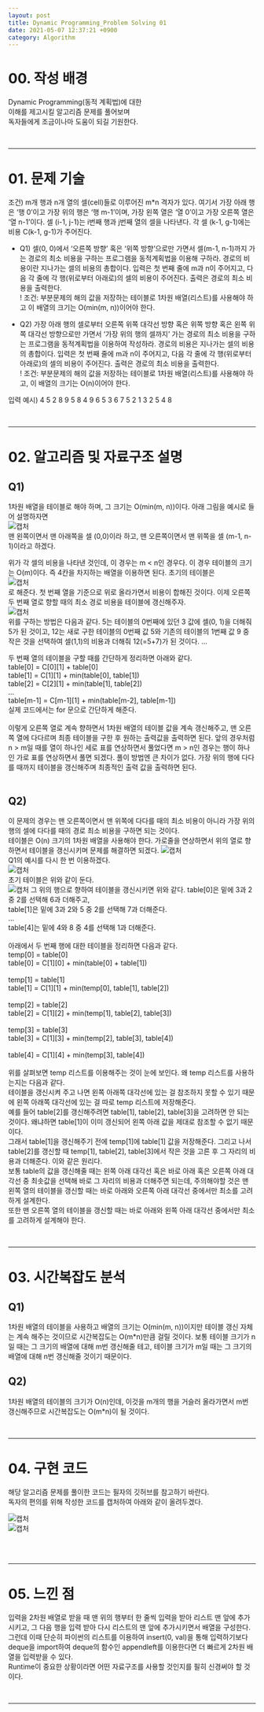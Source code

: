 ```yaml
---
layout: post
title: Dynamic Programming_Problem Solving 01
date: 2021-05-07 12:37:21 +0900
category: Algorithm
---
```

# 00. 작성 배경

Dynamic Programming(동적 계획법)에 대한  
이해를 제고시킬 알고리즘 문제를 풀어보며  
독자들에게 조금이나마 도움이 되길 기원한다.

</br>

---

# 01. 문제 기술

조건) m개 행과 n개 열의 셀(cell)들로 이루어진 m*n 격자가 있다. 여기서 가장 아래 행은 ‘행 0’이고 가장 위의 행은 ‘행 m-1’이며, 가장 왼쪽 열은 ‘열 0’이고 가장 오른쪽 열은 ‘열 n-1’이다. 셀 (i-1, j-1)는 i번째 행과 j번째 열의 셀을 나타낸다. 각 셀 (k-1, g-1)에는 비용 C(k-1, g-1)가 주어진다.  

- Q1) 셀(0, 0)에서 ‘오른쪽 방향’ 혹은 ‘위쪽 방향’으로만 가면서 셀(m-1, n-1)까지 가는 경로의 최소 비용을 구하는 프로그램을 동적계획법을 이용해 구하라. 경로의 비용이란 지나가는 셀의 비용의 총합이다. 입력은 첫 번째 줄에 m과 n이 주어지고, 다음 각 줄에 각 행(위로부터 아래로)의 셀의 비용이 주어진다. 출력은 경로의 최소 비용을 출력한다.  
! 조건: 부분문제의 해의 값을 저장하는 테이블로 1차원 배열(리스트)를 사용해야 하고 이 배열의 크기는 O(min(m, n))이어야 한다.

- Q2) 가장 아래 행의 셀로부터 오른쪽 위쪽 대각선 방향 혹은 위쪽 방향 혹은
왼쪽 위쪽 대각선 방향으로만 가면서 ‘가장 위의 행의 셀까지’ 가는 경로의 최소 비용을 구하는 프로그램을 동적계획법을 이용하여 작성하라. 경로의 비용은 지나가는 셀의 비용의 총합이다. 입력은 첫 번째 줄에 m과 n이 주어지고, 다음 각 줄에 각 행(위로부터 아래로)의 셀의 비용이 주어진다. 출력은 경로의 최소 비용을 출력한다.  
! 조건: 부분문제의 해의 값을 저장하는 테이블로 1차원
배열(리스트)를 사용해야 하고, 이 배열의 크기는 O(n)이어야 한다.

입력 예시)
4 5
2 8 9 5 8
4 9 6 5 3
6 7 5 2 1
3 2 5 4 8

</br>

---

# 02. 알고리즘 및 자료구조 설명

## Q1)
1차원 배열을 테이블로 해야 하며, 그 크기는 O(min(m, n))이다. 아래 그림을 예시로 들어 설명하자면  
![캡처](https://user-images.githubusercontent.com/67620728/126892867-e53240dd-f91d-4354-aefb-bdda35fc6193.PNG)  
맨 왼쪽이면서 맨 아래쪽을 셀 (0,0)이라 하고, 맨 오른쪽이면서 맨 위쪽을 셀 (m-1, n-1)이라고 하겠다.  

위가 각 셀의 비용을 나타낸 것인데, 이 경우는 m < n인 경우다. 이 경우 테이블의 크기는 O(m)이다. 즉 4칸을 차지하는 배열을 이용하면 된다. 초기의 테이블은  
![캡처](https://user-images.githubusercontent.com/67620728/126893055-ee5ea1b3-2e6f-4d95-8419-4be07739aa00.PNG)  
로 해준다. 첫 번째 열을 기준으로 위로 올라가면서 비용이 합해진 것이다. 이제 오른쪽 두 번째 열로 향할 때의 최소 경로 비용을 테이블에 갱신해주자.  
![캡처](https://user-images.githubusercontent.com/67620728/126893076-fe92549d-3925-4d6e-b469-c6b7851d574b.PNG)  
위를 구하는 방법은 다음과 같다. 5는 테이블의 0번째에 있던 3 값에 셀(0, 1)을 더해줘 5가 된 것이고, 12는 새로 구한 테이블의 0번째 값 5와 기존의 테이블의 1번째 값 9 중 작은 것을 선택하여 셀(1,1)의 비용과 더해줘 12(=5+7)가 된 것이다. \...  

두 번째 열의 테이블을 구할 때를 간단하게 정리하면 아래와 같다.
</br>
table[0] = C[0][1] + table[0]
</br>
table[1] = C[1][1] + min(table[0], table[1])
</br>
table[2] = C[2][1] + min(table[1], table[2])
</br>
\...
</br>
table[m-1] = C[m-1][1] + min(table[m-2], table[m-1])
</br>
실제 코드에서는 for 문으로 간단하게 해준다.
</br>  
이렇게 오른쪽 열로 계속 향하면서 1차원 배열의 테이블 값을 계속 갱신해주고, 맨 오른쪽 열에 다다르며 최종 테이블을 구한 후 원하는 출력값을 출력하면 된다.
앞의 경우처럼 n > m일 때를 열이 하나인 세로 표를 연상하면서 풀었다면 m > n인 경우는 행이 하나인 가로 표를 연상하면서 풀면 되겠다. 풀이 방법엔 큰 차이가 없다. 가장 위의 행에 다다를 때까지 테이블을 갱신해주며 최종적인 출력 값을 출력하면 된다.
</br></br>
## Q2)
이 문제의 경우는 맨 오른쪽이면서 맨 위쪽에 다다를 때의 최소 비용이 아니라 가장 위의 행의 셀에 다다를 때의 경로 최소 비용을 구하면 되는 것이다.
</br>
테이블은 O(n) 크기의 1차원 배열을 사용해야 한다. 가로줄을 연상하면서 위의 열로 향하면서 테이블을 갱신시키며 문제를 해결하면 되겠다.
![캡처](https://user-images.githubusercontent.com/67620728/126892867-e53240dd-f91d-4354-aefb-bdda35fc6193.PNG)  
Q1의 예시를 다시 한 번 이용하겠다.  
![캡처](https://user-images.githubusercontent.com/67620728/126893237-a931ed77-4fda-44fd-b7fb-c0eeedc968a7.PNG)  
초기 테이블은 위와 같이 둔다.  
![캡처](https://user-images.githubusercontent.com/67620728/126893246-311b080b-4d52-49d4-8625-82f14922c846.PNG) 
그 위의 행으로 향하여 테이블을 갱신시키면 위와 같다.
table[0]은 밑에 3과 2중 2를 선택해 6과 더해주고,
</br>
table[1]은 밑에 3과 2와 5 중 2를 선택해 7과 더해준다.
</br>\...
</br>
table[4]는 밑에 4와 8 중 4를 선택해 1과 더해준다.
</br></br>
아래에서 두 번째 행에 대한 테이블을 정리하면 다음과 같다.
</br>
temp[0] = table[0]
</br>
table[0] = C[1][0] + min(table[0] + table[1]) 
</br></br>
temp[1] = table[1]
</br>
table[1] = C[1][1] + min(temp[0], table[1], table[2])
</br></br>
temp[2] = table[2]
</br>
table[2] = C[1][2] + min(temp[1], table[2], table[3])
</br></br>
temp[3] = table[3]
</br>
table[3] = C[1][3] + min(temp[2], table[3], table[4])
</br></br>
table[4] = C[1][4] + min(temp[3], table[4])
</br></br>
위를 살펴보면 temp 리스트를 이용해주는 것이 눈에 보인다. 왜 temp 리스트를 사용하는지는 다음과 같다.</br>
테이블을 갱신시켜 주고 나면 왼쪽 아래쪽 대각선에 있는 걸 참조하지 못할 수 있기 때문에 왼쪽 아래쪽 대각선에 있는 걸 따로 temp 리스트에 저장해준다.</br> 예를 들어 table[2]를 갱신해주려면 table[1], table[2], table[3]을 고려하면 안 되는 것이다. 왜냐하면 table[1]이 이미 갱신되어 왼쪽 아래 값을 제대로 참조할 수 없기 때문이다. </br>그래서 table[1]을 갱신해주기 전에 temp[1]에 table[1] 값을 저장해준다. 그리고 나서 table[2]를 갱신할 때 temp[1], table[2], table[3]에서 작은 것을 고른 후 그 자리의 비용과 더해준다. 이와 같은 원리다.
</br>보통 table의 값을 갱신해줄 때는 왼쪽 아래 대각선 혹은 바로 아래 혹은 오른쪽 아래 대각선 중 최솟값을 선택해 바로 그 자리의 비용과 더해주면 되는데, 주의해야할 것은 맨 왼쪽 열의 테이블을 갱신할 때는 바로 아래와 오른쪽 아래 대각선 중에서만 최소를 고려하게 설계한다. </br>또한 맨 오른쪽 열의 테이블을 갱신할 때는 바로 아래와 왼쪽 아래 대각선 중에서만 최소를 고려하게 설계해야 한다.

</br>

---

# 03. 시간복잡도 분석

## Q1)
1차원 배열의 테이블을 사용하고 배열의 크기는 O(min(m, n))이지만 테이블 갱신 자체는 계속 해주는 것이므로 시간복잡도는 O(m*n)만큼 걸릴 것이다. 보통 테이블 크기가 n일 때는 그 크기의 배열에 대해 m번 갱신해줄 테고, 테이블 크기가 m일 때는 그 크기의 배열에 대해 n번 갱신해줄 것이기 때문이다.

## Q2)
1차원 배열의 테이블의 크기가 O(n)인데, 이것을 m개의 행을 거슬러 올라가면서 m번 갱신해주므로 시간복잡도는 O(m*n)이 될 것이다.

</br>

---

# 04. 구현 코드

해당 알고리즘 문제를 풀이한 코드는 필자의 깃허브를 참고하기 바란다.  
독자의 편의를 위해 작성한 코드를 캡처하여 아래와 같이 올려두겠다. 

![캡처](https://user-images.githubusercontent.com/67620728/126893738-7090786c-2a0e-411a-b400-52398db9beba.PNG)  
![캡처](https://user-images.githubusercontent.com/67620728/126893840-8b24147e-9c85-44e8-99ad-2d01864868c8.PNG)  

</br></br>

---

# 05. 느낀 점

입력을 2차원 배열로 받을 때 맨 위의 행부터 한 줄씩 입력을 받아 리스트 맨 앞에 추가시키고, 그 다음 행을 입력 받아 다시 리스트의 맨 앞에 추가시키면서 배열을 구성한다.  
그런데 이때 단순히 파이썬의 리스트를 이용하여 insert(0, val)을 통해 입력하기보다 deque을 import하여 deque의 함수인 appendleft를 이용한다면 더 빠르게 2차원 배열을 입력받을 수 있다.  
Runtime이 중요한 상황이라면 어떤 자료구조를 사용할 것인지를 필히 신경써야 할 것이다.

</br>

---